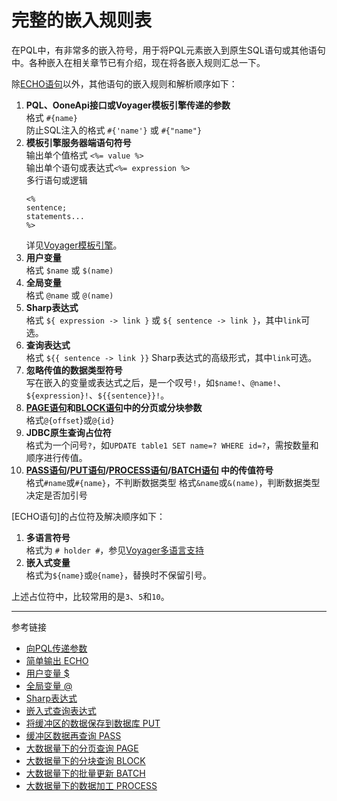 # 完整的嵌入规则表
在PQL中，有非常多的嵌入符号，用于将PQL元素嵌入到原生SQL语句或其他语句中。各种嵌入在相关章节已有介绍，现在将各嵌入规则汇总一下。

除[ECHO语句](/doc/pql/echo)以外，其他语句的嵌入规则和解析顺序如下：
1. **PQL、OoneApi接口或Voyager模板引擎传递的参数**  
   格式 `#{name}`  
   防止SQL注入的格式 `#{'name'}` 或 `#{"name"}`
2. **模板引擎服务器端语句符号**  
   输出单个值格式 `<%= value %>`  
   输出单个语句或表达式`<%= expression %>`  
   多行语句或逻辑  
   ```
   <%
   sentence;
   statements...
   %>
   ```
   详见[Voyager模板引擎](/doc/voyager/overview)。
3. **用户变量**  
   格式 `$name` 或 `$(name)`
4. **全局变量**  
   格式 `@name` 或 `@(name)`
5. **Sharp表达式**  
   格式 `${ expression -> link }` 或 `${ sentence -> link }`，其中`link`可选。
6. **查询表达式**  
   格式 `${{ sentence -> link }}` Sharp表达式的高级形式，其中`link`可选。
7. **忽略传值的数据类型符号**  
   写在嵌入的变量或表达式之后，是一个叹号`!`，如`$name!`、`@name!`、`${expression}!`、`${{sentence}}!`。
8. **[PAGE语句](/doc/pql/page)和[BLOCK语句](/doc/pql/block)中的分页或分块参数**  
   格式`@{offset`}或`@{id}`
9. **JDBC原生查询占位符**  
   格式为一个问号`?`，如`UPDATE table1 SET name=? WHERE id=?`，需按数量和顺序进行传值。
10. **[PASS语句](/doc/pql/pass)/[PUT语句](/doc/pql/put)/[PROCESS语句](/doc/pql/process)/[BATCH语句](/doc/pql/batch) 中的传值符号**  
   格式`#name`或`#{name}`，不判断数据类型 
   格式`&name`或`&(name)`，判断数据类型决定是否加引号

[ECHO语句]的占位符及解决顺序如下：
1. **多语言符号**  
   格式为 `# holder #`，参见[Voyager多语言支持](/doc/voyager/language)
2. **嵌入式变量**  
   格式为`${name}`或`@{name}`，替换时不保留引号。
   

上述占位符中，比较常用的是`3`、`5`和`10`。

---
参考链接
* [向PQL传递参数](/doc/pql/params)
* [简单输出 ECHO](/doc/pql/echo)
* [用户变量 $](/doc/pql/variable)
* [全局变量 @](/doc/pql/global)
* [Sharp表达式](/doc/pql/sharp)
* [嵌入式查询表达式](/doc/pql/query)
* [将缓冲区的数据保存到数据库 PUT](/doc/pql/put)
* [缓冲区数据再查询 PASS](/doc/pql/pass)
* [大数据量下的分页查询 PAGE](/doc/pql/page)
* [大数据量下的分块查询 BLOCK](/doc/pql/block)
* [大数据量下的批量更新 BATCH](/doc/pql/batch)
* [大数据量下的数据加工 PROCESS](/doc/pql/process)